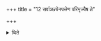 +++
title = "12 सर्वाञ्छ्येनपत्त्रेण परिमृज्यैष ते"

+++

<details><summary>थिते</summary>

सर्वाञ्छ्येनपत्त्रेण परिमृज्यैष ते योनिरिति यथादेवतं यथायतनं सादयति १२
</details>
